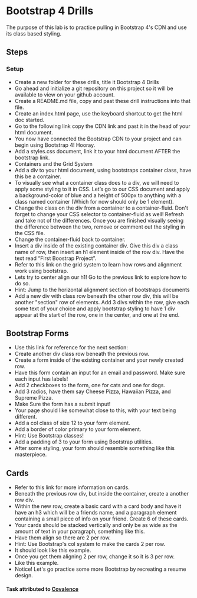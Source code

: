 # Bootstrap 4 Drills

The purpose of this lab is to practice pulling in Bootstrap 4's CDN and use its class based styling.

## Steps

### Setup

- Create a new folder for these drills, title it Bootstrap 4 Drills
- Go ahead and initialize a git repository on this project so it will be available to view on your github account.
- Create a README.md file, copy and past these drill instructions into that file.
- Create an index.html page, use the keyboard shortcut to get the html doc started.
- Go to the following link copy the CDN link and past it in the head of your html document.
- You now have connected the Bootstrap CDN to your project and can begin using Bootstrap 4! Hooray.
- Add a styles.css document, link it to your html document AFTER the bootstrap link.
- Containers and the Grid System
- Add a div to your html document, using bootstraps container class, have this be a container.
- To visually see what a container class does to a div, we will need to apply some styling to it in CSS. Let’s go to our CSS document and apply a  background-color of blue and a height of 500px to anything with a class named container (Which for now should only be 1 element).
- Change the class on the div from a container to a container-fluid. Don't forget to change your CSS selector to container-fluid as well! Refresh and take not of the differences. Once you are finished visually seeing the difference between the two, remove or comment out the styling in the CSS file.
- Change the container-fluid back to container.
- Insert a div inside of the existing container div. Give this div a class name of row, then insert an h1 element inside of the row div. Have the text read “First Boostrap Project”.
- Refer to this link on the grid system to learn how rows and alignment work using bootstrap.
- Lets try to center align our h1! Go to the previous link to explore how to do so.
- Hint: Jump to the horizontal alignment section of bootstraps documents
- Add a new div with class row beneath the other row div, this will be another "section" row of elements. Add 3 divs within the row, give each some text of your choice and apply bootstrap styling to have 1 div appear at the start of the row, one in the center, and one at the end.

## Bootstrap Forms

- Use this link for reference for the next section:
- Create another div class row beneath the previous row.
- Create a form inside of the existing container and your newly created row.
- Have this form contain an input for an email and password. Make sure each input has labels!
- Add 2 checkboxes to the form, one for cats and one for dogs.
- Add 3 radios, have them say Cheese Pizza, Hawaiian Pizza, and Supreme Pizza.
- Make Sure the form has a submit input!
- Your page should like somewhat close to this, with your text being different.
- Add a col class of size 12 to your form element.
- Add a border of color primary to your form element.
- Hint: Use Bootstrap classes!
- Add a padding of 3 to your form using Bootstrap utilities.
- After some styling, your form should resemble something like this masterpiece.

## Cards

- Refer to this link for more information on cards.
- Beneath the previous row div, but inside the container, create a another row div.
- Within the new row, create a basic card with a card body and have it have an h3 which will be a friends name, and a paragraph element containing a small piece of info on your friend. Create 6 of these cards.
- Your cards should be stacked vertically and only be as wide as the amount of text in your paragraph, something like this.
- Have them align so there are 2 per row.
- Hint: Use Bootstrap's col system to make the cards 2 per row.
- It should look like this example.
- Once you get them aligning 2 per row, change it so it is 3 per row.
- Like this example.
 - Notice! Let's go practice some more Bootstrap by recreating a resume design.

#### Task attributed to [Covalence](https://gravity.covalence.io/portal)